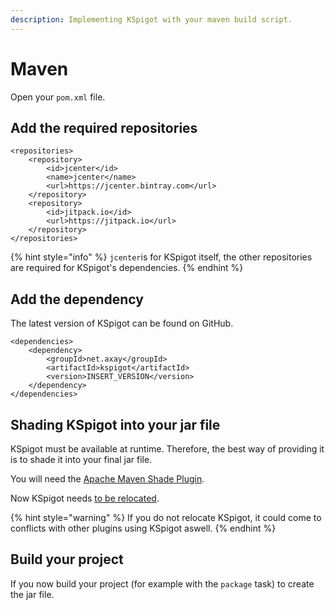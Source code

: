 ```yaml
---
description: Implementing KSpigot with your maven build script.
---
```


# Maven

Open your `pom.xml` file.

## Add the required repositories

```markup
<repositories>
    <repository>
        <id>jcenter</id>
        <name>jcenter</name>
        <url>https://jcenter.bintray.com</url>
    </repository>
    <repository>
        <id>jitpack.io</id>
        <url>https://jitpack.io</url>
    </repository>
</repositories>
```

{% hint style="info" %}
`jcenter`is for KSpigot itself, the other repositories are required for KSpigot's dependencies.
{% endhint %}

## Add the dependency

The latest version of KSpigot can be found on GitHub.

```markup
<dependencies>
    <dependency>
        <groupId>net.axay</groupId>
        <artifactId>kspigot</artifactId>
        <version>INSERT_VERSION</version>
    </dependency>
</dependencies>
```

## Shading KSpigot into your jar file <a id="shading-kspigot-into-your-jar-file"></a>

KSpigot must be available at runtime. Therefore, the best way of providing it is to shade it into your final jar file.

You will need the [Apache Maven Shade Plugin](https://maven.apache.org/plugins/maven-shade-plugin/index.html).

Now KSpigot needs [to be relocated](https://maven.apache.org/plugins/maven-shade-plugin/examples/class-relocation.html).

{% hint style="warning" %}
If you do not relocate KSpigot, it could come to conflicts with other plugins using KSpigot aswell.
{% endhint %}

## Build your project

If you now build your project \(for example with the `package` task\) to create the jar file.

